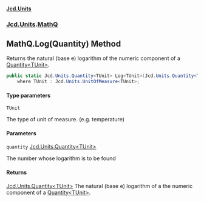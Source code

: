 #### [Jcd.Units](index 'index')
### [Jcd.Units](Jcd.Units 'Jcd.Units').[MathQ](MathQ 'Jcd.Units.MathQ')

## MathQ.Log<TUnit>(Quantity<TUnit>) Method

Returns the natural (base e) logarithm of the numeric component of a [Quantity&lt;TUnit&gt;](Quantity_TUnit_ 'Jcd.Units.Quantity<TUnit>').

```csharp
public static Jcd.Units.Quantity<TUnit> Log<TUnit>(Jcd.Units.Quantity<TUnit> quantity)
    where TUnit : Jcd.Units.UnitOfMeasure<TUnit>;
```
#### Type parameters

<a name='Jcd.Units.MathQ.Log_TUnit_(Jcd.Units.Quantity_TUnit_).TUnit'></a>

`TUnit`

The type of unit of measure. (e.g. temperature)
#### Parameters

<a name='Jcd.Units.MathQ.Log_TUnit_(Jcd.Units.Quantity_TUnit_).quantity'></a>

`quantity` [Jcd.Units.Quantity&lt;](Quantity_TUnit_ 'Jcd.Units.Quantity<TUnit>')[TUnit](MathQ.Log.YY0o2bZ2DSXbWMNpew0X9g#Jcd.Units.MathQ.Log_TUnit_(Jcd.Units.Quantity_TUnit_).TUnit 'Jcd.Units.MathQ.Log<TUnit>(Jcd.Units.Quantity<TUnit>).TUnit')[&gt;](Quantity_TUnit_ 'Jcd.Units.Quantity<TUnit>')

The number whose logarithm is to be found

#### Returns
[Jcd.Units.Quantity&lt;](Quantity_TUnit_ 'Jcd.Units.Quantity<TUnit>')[TUnit](MathQ.Log.YY0o2bZ2DSXbWMNpew0X9g#Jcd.Units.MathQ.Log_TUnit_(Jcd.Units.Quantity_TUnit_).TUnit 'Jcd.Units.MathQ.Log<TUnit>(Jcd.Units.Quantity<TUnit>).TUnit')[&gt;](Quantity_TUnit_ 'Jcd.Units.Quantity<TUnit>')
The natural (base e) logarithm of a the numeric component of a [Quantity&lt;TUnit&gt;](Quantity_TUnit_ 'Jcd.Units.Quantity<TUnit>').